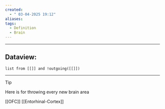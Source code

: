 ```yaml
---
created:
  - " 03-04-2025 19:12"
aliases: 
tags:
  - Definition
  - Brain
---
```


---
## Dataview:
```dataview
list from [[]] and !outgoing([[]])
```
---



> [!tip] 
> Here is for throwing every new brain area

[[OFC]]
[[Entorhinal-Cortex]]
